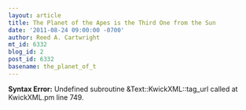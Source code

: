 ```yaml
---
layout: article
title: The Planet of the Apes is the Third One from the Sun
date: '2011-08-24 09:00:00 -0700'
author: Reed A. Cartwright
mt_id: 6332
blog_id: 2
post_id: 6332
basename: the_planet_of_t
---
```

<p><strong>Syntax Error:</strong> Undefined subroutine &Text::KwickXML::tag_url called at KwickXML.pm line 749.
</p>

